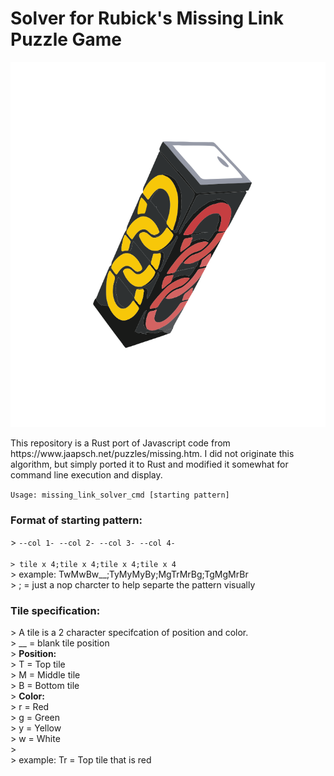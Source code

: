 <H1>Solver for Rubick's Missing Link Puzzle Game</H1>

![Missing Link Puzzle](/pix.png "Missing Link Puzzle")

<p>This repository is a Rust port of Javascript code from https://www.jaapsch.net/puzzles/missing.htm. I did not originate this algorithm, but simply ported it to Rust and modified it somewhat for command line execution and display.</p>

<code>Usage: missing_link_solver_cmd [starting pattern]</code>

<H3>Format of starting pattern:</H3>
> <code>--col 1- --col 2- --col 3- --col 4-<br>
> tile x 4;tile x 4;tile x 4;tile x 4<br></code>
> example: TwMwBw__;TyMyMyBy;MgTrMrBg;TgMgMrBr<br>
> ; = just a nop charcter to help separte the pattern visually


<H3>Tile specification:</H3>
> A tile is a 2 character specifcation of position and color.<br>
> __ = blank tile position<br>
> <b>Position:</b><br>
> T = Top tile<br>
> M = Middle tile<br>
> B = Bottom tile<br>
> <b>Color:</b><br>
> r = Red<br>
> g = Green<br>
> y = Yellow<br>
> w = White<br>
> <br>
> example: Tr = Top tile that is red





